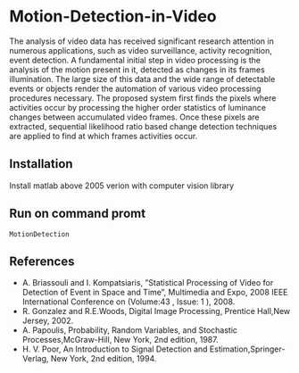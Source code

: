 # Motion-Detection-in-Video
The analysis of video data has received significant research attention in numerous applications, such as video surveillance, activity recognition, event detection. A fundamental initial step in video processing is the analysis of the motion present in it, detected as changes in its frames illumination. The large size of this data and the wide range of detectable events or objects render the automation of various video processing procedures necessary. The proposed system first finds the pixels where activities occur by processing the higher order statistics of luminance changes between accumulated video frames. Once these pixels are extracted, sequential likelihood ratio based change detection techniques are applied to find at which frames activities occur.
## Installation
Install matlab above 2005 verion with computer vision library
## Run on command promt
`MotionDetection`
## References
- A. Briassouli and I. Kompatsiaris, ”Statistical Processing of Video for Detection of Event in Space and Time”, Multimedia and Expo, 2008 IEEE International Conference on (Volume:43 , Issue: 1 ), 2008.
- R. Gonzalez and R.E.Woods, Digital Image Processing, Prentice Hall,New Jersey, 2002.
- A. Papoulis, Probability, Random Variables, and Stochastic Processes,McGraw-Hill, New York, 2nd edition, 1987.
- H. V. Poor, An Introduction to Signal Detection and Estimation,Springer-Verlag, New York, 2nd edition, 1994.
